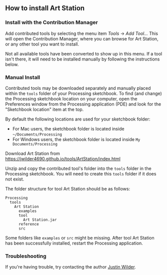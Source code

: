 ## How to install Art Station


### Install with the Contribution Manager

Add contributed tools by selecting the menu item _Tools_ → _Add Tool..._ This will open the Contribution Manager, where you can browse for Art Station, or any other tool you want to install.

Not all available tools have been converted to show up in this menu. If a tool isn't there, it will need to be installed manually by following the instructions below.

### Manual Install

Contributed tools may be downloaded separately and manually placed within the `tools` folder of your Processing sketchbook. To find (and change) the Processing sketchbook location on your computer, open the Preferences window from the Processing application (PDE) and look for the "Sketchbook location" item at the top.

By default the following locations are used for your sketchbook folder: 
  * For Mac users, the sketchbook folder is located inside `~/Documents/Processing` 
  * For Windows users, the sketchbook folder is located inside `My Documents/Processing`

Download Art Station from https://jwilder4690.github.io/tools/ArtStation/index.html

Unzip and copy the contributed tool's folder into the `tools` folder in the Processing sketchbook. You will need to create this `tools` folder if it does not exist.
    
The folder structure for tool Art Station should be as follows:

```
Processing
  tools
    Art Station
      examples
      tool
        Art Station.jar
      reference
      src
```
                      
Some folders like `examples` or `src` might be missing. After tool Art Station has been successfully installed, restart the Processing application.

### Troubleshooting

If you're having trouble, try contacting the author [Justin Wilder](https://github.com/jwilder4690).
